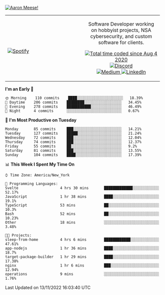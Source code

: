 [![Aaron Meese!](https://user-images.githubusercontent.com/17814535/88975338-a2aabf00-d27f-11ea-963f-8a19608716b4.png)](https://github.com/ajmeese7/readme-ascii "README ASCII")

<!-- Modified from project here: https://github.com/novatorem/novatorem -->
<table width="100%">
  <tr>
  <td width="50%">

&nbsp; <br> [![Spotify](https://ajmeese7.vercel.app/api/spotify)](https://open.spotify.com/user/ajmeese)

  </td>
  <td width="50%">
    <p align="center">
    Software Developer working on hobbyist projects, NSA cybersecurity, and custom software for clients.
    </p>
    <p align="center">
      <a href="https://wakatime.com/@f726891d-3b02-46cd-9b60-e8c59f9e2b14">
        <img src="https://wakatime.com/badge/user/f726891d-3b02-46cd-9b60-e8c59f9e2b14.svg" alt="Total time coded since Aug 4 2020" title="WakaTime" />
      </a>
      <a href="http://link.aaronmeese.com/discord">
        <img src="https://img.shields.io/badge/discord-ajmeese7%234835-369?style=flat-square&logo=discord&logoColor=white&color=purple" alt="Discord" title="Discord">
      </a>
      <br />
      <a href="https://link.aaronmeese.com/medium">
        <img src="https://img.shields.io/badge/medium-ajmeese7-1DB954?style=flat-square&logo=medium&logoColor=white" alt="Medium" title="Medium">
      </a>
      <a href="https://link.aaronmeese.com/linkedin">
        <img src="https://img.shields.io/badge/linkedIn-aaronmeese-1DB954?style=flat-square&logo=linkedin&logoColor=white&color=blue" alt="LinkedIn" title="LinkedIn">
      </a>
    </p>
  </td>

</table>

[//]: <> (The `&nbsp;` is to have Aphelion take up more space)

<!--START_SECTION:waka-->
**I'm an Early 🐤** 

```text
🌞 Morning    110 commits    ████░░░░░░░░░░░░░░░░░░░░░   18.39% 
🌆 Daytime    206 commits    ████████░░░░░░░░░░░░░░░░░   34.45% 
🌃 Evening    278 commits    ███████████░░░░░░░░░░░░░░   46.49% 
🌙 Night      4 commits      ░░░░░░░░░░░░░░░░░░░░░░░░░   0.67%

```
📅 **I'm Most Productive on Tuesday** 

```text
Monday       85 commits     ███░░░░░░░░░░░░░░░░░░░░░░   14.21% 
Tuesday      127 commits    █████░░░░░░░░░░░░░░░░░░░░   21.24% 
Wednesday    72 commits     ███░░░░░░░░░░░░░░░░░░░░░░   12.04% 
Thursday     74 commits     ███░░░░░░░░░░░░░░░░░░░░░░   12.37% 
Friday       55 commits     ██░░░░░░░░░░░░░░░░░░░░░░░   9.2% 
Saturday     81 commits     ███░░░░░░░░░░░░░░░░░░░░░░   13.55% 
Sunday       104 commits    ████░░░░░░░░░░░░░░░░░░░░░   17.39%

```


📊 **This Week I Spent My Time On** 

```text
⌚︎ Time Zone: America/New_York

💬 Programming Languages: 
Svelte                   4 hrs 30 mins       █████████████░░░░░░░░░░░░   52.17% 
JavaScript               1 hr 38 mins        ████░░░░░░░░░░░░░░░░░░░░░   19.1% 
TypeScript               53 mins             ██░░░░░░░░░░░░░░░░░░░░░░░   10.3% 
Bash                     52 mins             ██░░░░░░░░░░░░░░░░░░░░░░░   10.23% 
Other                    18 mins             ░░░░░░░░░░░░░░░░░░░░░░░░░   3.48%

🐱‍💻 Projects: 
sleep-from-home          4 hrs 6 mins        ████████████░░░░░░░░░░░░░   47.61% 
app-nodejs               1 hr 36 mins        ████░░░░░░░░░░░░░░░░░░░░░   18.7% 
target-package-builder   1 hr 29 mins        ████░░░░░░░░░░░░░░░░░░░░░   17.38% 
nginx                    1 hr 6 mins         ███░░░░░░░░░░░░░░░░░░░░░░   12.94% 
operations               9 mins              ░░░░░░░░░░░░░░░░░░░░░░░░░   1.76%

```


 Last Updated on 13/11/2022 16:03:40 UTC
<!--END_SECTION:waka-->
